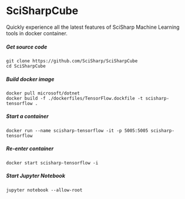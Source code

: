 # SciSharpCube
Quickly experience all the latest features of SciSharp Machine Learning tools in docker container.

##### Get source code
```shell
git clone https://github.com/SciSharp/SciSharpCube
cd SciSharpCube
```
##### Build docker image
```shell
docker pull microsoft/dotnet
docker build -f ./dockerfiles/TensorFlow.dockfile -t scisharp-tensorflow .
```
##### Start a container
```shell
docker run --name scisharp-tensorflow -it -p 5005:5005 scisharp-tensorflow
```
##### Re-enter container
```shell
docker start scisharp-tensorflow -i
```

##### Start Jupyter Notebook
```shell
jupyter notebook --allow-root
```
